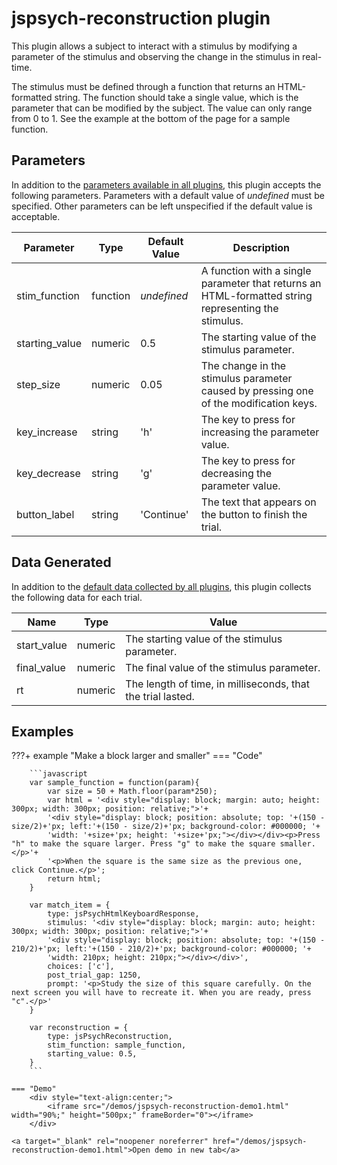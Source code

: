 # jspsych-reconstruction plugin

This plugin allows a subject to interact with a stimulus by modifying a parameter of the stimulus and observing the change in the stimulus in real-time.

The stimulus must be defined through a function that returns an HTML-formatted string. The function should take a single value, which is the parameter that can be modified by the subject. The value can only range from 0 to 1. See the example at the bottom of the page for a sample function.

## Parameters

In addition to the [parameters available in all plugins](/overview/plugins#parameters-available-in-all-plugins), this plugin accepts the following parameters. Parameters with a default value of *undefined* must be specified. Other parameters can be left unspecified if the default value is acceptable.

Parameter | Type | Default Value | Description
----------|------|---------------|------------
stim_function | function | *undefined* | A function with a single parameter that returns an HTML-formatted string representing the stimulus.
starting_value | numeric | 0.5 | The starting value of the stimulus parameter.
step_size | numeric | 0.05 | The change in the stimulus parameter caused by pressing one of the modification keys.
key_increase | string | 'h' | The key to press for increasing the parameter value.
key_decrease | string | 'g' | The key to press for decreasing the parameter value.
button_label | string | 'Continue' | The text that appears on the button to finish the trial.

## Data Generated

In addition to the [default data collected by all plugins](/overview/plugins#data-collected-by-all-plugins), this plugin collects the following data for each trial.

Name | Type | Value
-----|------|------
start_value | numeric | The starting value of the stimulus parameter.
final_value | numeric | The final value of the stimulus parameter.
rt | numeric | The length of time, in milliseconds, that the trial lasted.

## Examples

???+ example "Make a block larger and smaller"
    === "Code"

        ```javascript
        var sample_function = function(param){
            var size = 50 + Math.floor(param*250);
            var html = '<div style="display: block; margin: auto; height: 300px; width: 300px; position: relative;">'+
            '<div style="display: block; position: absolute; top: '+(150 - size/2)+'px; left:'+(150 - size/2)+'px; background-color: #000000; '+
            'width: '+size+'px; height: '+size+'px;"></div></div><p>Press "h" to make the square larger. Press "g" to make the square smaller.</p>'+
            '<p>When the square is the same size as the previous one, click Continue.</p>';
            return html;
        }

        var match_item = {
            type: jsPsychHtmlKeyboardResponse,
            stimulus: '<div style="display: block; margin: auto; height: 300px; width: 300px; position: relative;">'+
            '<div style="display: block; position: absolute; top: '+(150 - 210/2)+'px; left:'+(150 - 210/2)+'px; background-color: #000000; '+
            'width: 210px; height: 210px;"></div></div>',
            choices: ['c'],
            post_trial_gap: 1250,
            prompt: '<p>Study the size of this square carefully. On the next screen you will have to recreate it. When you are ready, press "c".</p>'
        }

        var reconstruction = {
            type: jsPsychReconstruction,
            stim_function: sample_function,
            starting_value: 0.5,
        }
        ```

    === "Demo"
        <div style="text-align:center;">
            <iframe src="/demos/jspsych-reconstruction-demo1.html" width="90%;" height="500px;" frameBorder="0"></iframe>
        </div>

    <a target="_blank" rel="noopener noreferrer" href="/demos/jspsych-reconstruction-demo1.html">Open demo in new tab</a>
